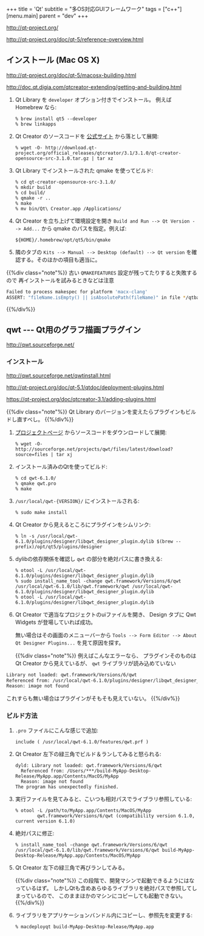 +++
title = 'Qt'
subtitle = "多OS対応GUIフレームワーク"
tags = ["c++"]
[menu.main]
  parent = "dev"
+++

<http://qt-project.org/>

<http://qt-project.org/doc/qt-5/reference-overview.html>

## インストール (Mac OS X)

<http://qt-project.org/doc/qt-5/macosx-building.html>

<http://doc.qt.digia.com/qtcreator-extending/getting-and-building.html>

1.  Qt Library を `developer` オプション付きでインストール。
    例えば Homebrew なら:

        % brew install qt5 --developer
        % brew linkapps

2.  Qt Creator のソースコードを
    [公式サイト](http://qt-project.org/downloads)
    から落として展開:

        % wget -O- http://download.qt-project.org/official_releases/qtcreator/3.1/3.1.0/qt-creator-opensource-src-3.1.0.tar.gz | tar xz

3.  Qt Library でインストールされた qmake を使ってビルド:

        % cd qt-creator-opensource-src-3.1.0/
        % mkdir build
        % cd build/
        % qmake -r ..
        % make
        % mv bin/Qt\ Creator.app /Applications/

4.  Qt Creator を立ち上げて環境設定を開き
    `Build and Run --> Qt Version --> Add...`
    から qmake のパスを指定。例えば:

        ${HOME}/.homebrew/opt/qt5/bin/qmake

5.  隣のタブの `Kits --> Manual --> Desktop (default) --> Qt version`
    を確認する。そのほかの項目も適当に。

{{%div class="note"%}}
古い `QMAKEFEATURES` 設定が残ってたりすると失敗するので
再インストールを試みるときなどは注意

```sh
Failed to process makespec for platform 'macx-clang'
ASSERT: "fileName.isEmpty() || isAbsolutePath(fileName)" in file */qtbase/qmake/library/ioutils.cpp, line 61
```
{{%/div%}}

## qwt --- Qt用のグラフ描画プラグイン

<http://qwt.sourceforge.net/>

### インストール

<http://qwt.sourceforge.net/qwtinstall.html>

<http://qt-project.org/doc/qt-5.1/qtdoc/deployment-plugins.html>

<https://qt-project.org/doc/qtcreator-3.1/adding-plugins.html>

{{%div class="note"%}}
Qt Library のバージョンを変えたらプラグインもビルドし直すべし。
{{%/div%}}

1.  [プロジェクトページ](http://sourceforge.net/projects/qwt/files/qwt/)
    からソースコードをダウンロードして展開:

        % wget -O- http://sourceforge.net/projects/qwt/files/latest/download?source=files | tar xj

2.  インストール済みのQtを使ってビルド:

        % cd qwt-6.1.0/
        % qmake qwt.pro
        % make

3.  `/usr/local/qwt-{VERSION}/` にインストールされる:

        % sudo make install

4.  Qt Creator から見えるところにプラグインをシムリンク:

        % ln -s /usr/local/qwt-6.1.0/plugins/designer/libqwt_designer_plugin.dylib $(brew --prefix)/opt/qt5/plugins/designer

5.  dylibの依存関係を確認し `qwt` の部分を絶対パスに書き換える:

        % otool -L /usr/local/qwt-6.1.0/plugins/designer/libqwt_designer_plugin.dylib
        % sudo install_name_tool -change qwt.framework/Versions/6/qwt /usr/local/qwt-6.1.0/lib/qwt.framework/qwt /usr/local/qwt-6.1.0/plugins/designer/libqwt_designer_plugin.dylib
        % otool -L /usr/local/qwt-6.1.0/plugins/designer/libqwt_designer_plugin.dylib

6.  Qt Creator で適当なプロジェクトのuiファイルを開き、
    Design タブに Qwt Widgets が登場していれば成功。

    無い場合はその画面のメニューバーから
    `Tools --> Form Editor --> About Qt Designer Plugins...`
    を見て原因を探す。

    {{%div class="note"%}}
例えばこんなエラーなら、
プラグインそのものは Qt Creator から見えているが、
`qwt` ライブラリが読み込めていない

```sh
Library not loaded: qwt.framework/Versions/6/qwt
Referenced from: /usr/local/qwt-6.1.0/plugins/designer/libqwt_designer_plugin.dylib
Reason: image not found
```

これすらも無い場合はプラグインがそもそも見えていない。
    {{%/div%}}

### ビルド方法

1.  `.pro` ファイルにこんな感じで追加:

        include ( /usr/local/qwt-6.1.0/features/qwt.prf )

2.  Qt Creator 左下の緑三角でビルド＆ランしてみると怒られる:

        dyld: Library not loaded: qwt.framework/Versions/6/qwt
          Referenced from: /Users/***/build-MyApp-Desktop-Release/MyApp.app/Contents/MacOS/MyApp
          Reason: image not found
        The program has unexpectedly finished.

3.  実行ファイルを見てみると、こいつも相対パスでライブラリ参照している:

        % otool -L /path/to/MyApp.app/Contents/MacOS/MyApp
                qwt.framework/Versions/6/qwt (compatibility version 6.1.0, current version 6.1.0)

4.  絶対パスに修正:

        % install_name_tool -change qwt.framework/Versions/6/qwt /usr/local/qwt-6.1.0/lib/qwt.framework/Versions/6/qwt build-MyApp-Desktop-Release/MyApp.app/Contents/MacOS/MyApp

5.  Qt Creator 左下の緑三角で再びランしてみる。

    {{%div class="note"%}}
この段階で、開発マシンで起動できるようにはなっているはず。
しかしQtも含めあらゆるライブラリを絶対パスで参照してしまっているので、
このままほかのマシンにコピーしても起動できない。
    {{%/div%}}

6.  ライブラリをアプリケーションバンドル内にコピーし、参照先を変更する:

        % macdeployqt build-MyApp-Desktop-Release/MyApp.app
